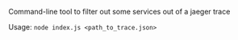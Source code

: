 Command-line tool to filter out some services out of a jaeger trace

Usage: `node index.js <path_to_trace.json>`

